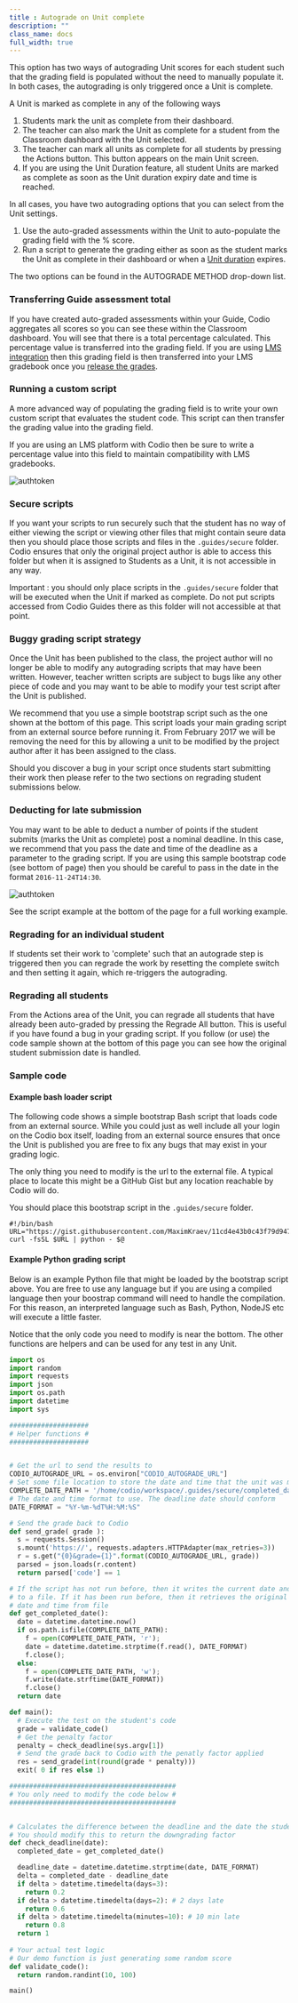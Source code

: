 ```yaml
---
title : Autograde on Unit complete
description: ""
class_name: docs
full_width: true
---
```


This option has two ways of autograding Unit scores for each student such that the grading field is populated without the need to manually populate it. In both cases, the autograding is only triggered once a Unit is complete.

A Unit is marked as complete in any of the following ways

1. Students mark the unit as complete from their dashboard.
1. The teacher can also mark the Unit as complete for a student from the Classroom dashboard with the Unit selected.
1. The teacher can mark all units as complete for all students by pressing the Actions button. This button appears on the main Unit screen.
1. If you are using the Unit Duration feature, all student Units are marked as complete as soon as the Unit duration expiry date and time is reached.

In all cases, you have two autograding options that you can select from the Unit settings.

1. Use the auto-graded assessments within the Unit to auto-populate the grading field with the % score.
1. Run a script to generate the grading either as soon as the student marks the Unit as complete in their dashboard or when a [Unit duration](/docs/teacher/classes/unit-duration) expires.

The two options can be found in the AUTOGRADE METHOD drop-down list.

### Transferring Guide assessment total
If you have created auto-graded assessments within your Guide, Codio aggregates all scores so you can see these within the Classroom dashboard. You will see that there is a total percentage calculated. This percentage value is transferred into the grading field. If you are using [LMS integration](/docs/teacher/create/lti/) then this grading field is then transferred into your LMS gradebook once you [release the grades](/docs/teacher/assess/grading/).


### Running a custom script
A more advanced way of populating the grading field is to write your own custom script that evaluates the student code. This script can then transfer the grading value into the grading field. 

If you are using an LMS platform with Codio then be sure to write a percentage value into this field to maintain compatibility with LMS gradebooks.

<img alt="authtoken" src="/img/docs/grading-secure.png" class="simple"/>

### Secure scripts
If you want your scripts to run securely such that the student has no way of either viewing the script or viewing other files that might contain seure data then you should place those scripts and files in the `.guides/secure` folder. Codio ensures that only the original project author is able to access this folder but when it is assigned to Students as a Unit, it is not accessible in any way.

Important : you should only place scripts in the ```.guides/secure``` folder that will be executed when the Unit if marked as complete. Do not put scripts accessed from Codio Guides there as this folder will not accessible at that point.

### Buggy grading script strategy
Once the Unit has been published to the class, the project author will no longer be able to modify any autograding scripts that may have been written. However, teacher written scripts are subject to bugs like any other piece of code and you may want to be able to modify your test script after the Unit is published.

We recommend that you use a simple bootstrap script such as the one shown at the bottom of this page. This script  loads your main grading script from an external source before running it. From February 2017 we will be removing the need for this by allowing a unit to be modified by the project author after it has been assigned to the class.

Should you discover a bug in your script once students start submitting their work then please refer to the two sections on regrading student submissions below.

### Deducting for late submission
You may want to be able to deduct a number of points if the student submits (marks the Unit as complete) post a nominal deadline. In this case, we recommend that you pass the date and time of the deadline as a parameter to the grading script. If you are using this sample bootstrap code (see bottom of page) then you should be careful to pass in the date in the format `2016-11-24T14:30`.

<img alt="authtoken" src="/img/docs/grading-deadline.png" class="simple"/>

See the script example at the bottom of the page for a full working example. 

### Regrading for an individual student
If students set their work to 'complete' such that an autograde step is triggered then you can regrade the work by resetting the complete switch and then setting it again, which re-triggers the autograding.

### Regrading all students
From the Actions area of the Unit, you can regrade all students that have already been auto-graded by pressing the Regrade All button. This is useful if you have found a bug in your grading script. If you follow (or use) the code sample shown at the bottom of this page you can see how the original student submission date is handled.

### Sample code

#### Example bash loader script
The following code shows a simple bootstrap Bash script that loads code from an external source. While you could just as well include all your login on the Codio box itself, loading from an external source ensures that once the Unit is published you are free to fix any bugs that may exist in your grading logic. 

The only thing you need to modify is the url to the external file. A typical place to locate this might be a GitHub Gist but any location reachable by Codio will do.

You should place this bootstrap script in the `.guides/secure` folder.

```
#!/bin/bash
URL="https://gist.githubusercontent.com/MaximKraev/11cd4e43b0c43f79d9478efbe21ba1b9/raw/validate.py"
curl -fsSL $URL | python - $@
```

#### Example Python grading script
Below is an example Python file that might be loaded by the bootstrap script above. You are free to use any language but if you are using a compiled language then your boostrap command will need to handle the compilation. For this reason, an interpreted language such as Bash, Python, NodeJS etc will execute a little faster.

Notice that the only code you need to modify is near the bottom. The other functions are helpers and can be used for any test in any Unit.

```python
import os
import random
import requests
import json
import os.path
import datetime
import sys

####################
# Helper functions #
####################


# Get the url to send the results to
CODIO_AUTOGRADE_URL = os.environ["CODIO_AUTOGRADE_URL"]
# Set some file location to store the date and time that the unit was marked as complete
COMPLETE_DATE_PATH = '/home/codio/workspace/.guides/secure/completed_date'
# The date and time format to use. The deadline date should conform
DATE_FORMAT = "%Y-%m-%dT%H:%M:%S"

# Send the grade back to Codio
def send_grade( grade ):
  s = requests.Session()
  s.mount('https://', requests.adapters.HTTPAdapter(max_retries=3))
  r = s.get("{0}&grade={1}".format(CODIO_AUTOGRADE_URL, grade))
  parsed = json.loads(r.content)
  return parsed['code'] == 1

# If the script has not run before, then it writes the current date and time
# to a file. If it has been run before, then it retrieves the original submission
# date and time from file
def get_completed_date():
  date = datetime.datetime.now()
  if os.path.isfile(COMPLETE_DATE_PATH):
    f = open(COMPLETE_DATE_PATH, 'r');
    date = datetime.datetime.strptime(f.read(), DATE_FORMAT)
    f.close();
  else:
    f = open(COMPLETE_DATE_PATH, 'w');
    f.write(date.strftime(DATE_FORMAT))
    f.close()
  return date

def main():
  # Execute the test on the student's code
  grade = validate_code()
  # Get the penalty factor
  penalty = check_deadline(sys.argv[1])
  # Send the grade back to Codio with the penatly factor applied
  res = send_grade(int(round(grade * penalty)))
  exit( 0 if res else 1)

##########################################
# You only need to modify the code below #
##########################################


# Calculates the difference between the deadline and the date the student submits
# You should modify this to return the downgrading factor
def check_deadline(date):
  completed_date = get_completed_date()

  deadline_date = datetime.datetime.strptime(date, DATE_FORMAT)
  delta = completed_date - deadline_date
  if delta > datetime.timedelta(days=3):
    return 0.2
  if delta > datetime.timedelta(days=2): # 2 days late
    return 0.6
  if delta > datetime.timedelta(minutes=10): # 10 min late
    return 0.8
  return 1  
  
# Your actual test logic 
# Our demo function is just generating some random score
def validate_code():
  return random.randint(10, 100)

main()
```








